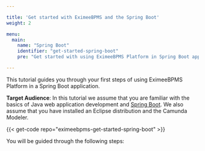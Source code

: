 ```yaml
---

title: 'Get started with EximeeBPMS and the Spring Boot'
weight: 2

menu:
  main:
    name: "Spring Boot"
    identifier: "get-started-spring-boot"
    pre: "Get started with using EximeeBPMS Platform in Spring Boot application."

---
```


This tutorial guides you through your first steps of using EximeeBPMS Platform in a Spring Boot application.

**Target Audience**:
In this tutorial we assume that you are familiar with the basics of Java web application development and [Spring Boot](https://spring.io/projects/spring-boot/).
We also assume that you have installed an Eclipse distribution and the Camunda Modeler.

{{< get-code repo="eximeebpms-get-started-spring-boot" >}}

You will be guided through the following steps:
